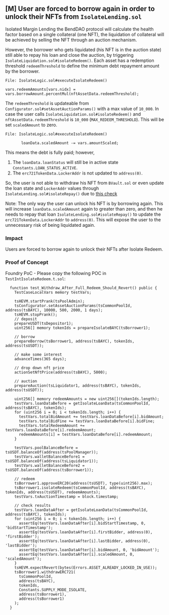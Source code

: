 ## [M] User are forced to borrow again in order to unlock their NFTs from `IsolateLending.sol`

Isolated Margin Lending the BendDAO protocol will calculate the health factor based on a single collateral (one NFT), the liquidation of collateral will be achieved by selling the NFT through an auction mechanism.

However, the borrower who gets liquidated (his NFT is in the auction state) still able to repay his loan and close the auction, by triggering `IsolateLiquidation.sol#isolateRedeem()`. Each asset has a redemption threshold `redeemThreshold` to define the minimum debt repayment amount by the borrower.

```solidity
File: IsolateLogic.sol#executeIsolateRedeem()

vars.redeemAmounts[vars.nidx] = vars.borrowAmount.percentMul(nftAssetData.redeemThreshold);
```

The `redeemThreshold` is updateable from `Configurator.sol#setAssetAuctionParams()` with a max value of `10_000`. In case the user calls `IsolateLiquidation.sol#isolateRedeem()` and `nftAssetData.redeemThreshold` is `10_000` (`MAX_REDEEM_THRESHOLD`). This will be set `scaledAmount` to zero.

```solidity
File: IsolateLogic.sol#executeIsolateRedeem()

       loanData.scaledAmount -= vars.amountScaled;
```

This means the debt is fully paid; however,
1. The `loanData.loanStatus` will still be in active state `Constants.LOAN_STATUS_ACTIVE`.
2. The `erc721TokenData.LockerAddr` is not updated to `address(0)`.

So, the user is not able to withdraw his NFT from `BVault.sol` or even update the loan state and `LockerAddr` values through `IsolateLending.sol#isolateRepay()` due to [this check](repos/2024-07-benddao/src/libraries/logic/ValidateLogic.sol#L498-L500)

Note: The only way the user can unlock his NFT is by borrowing again. This will increase `loanData.scaledAmount` again to greater than zero, and then he needs to repay that loan  `IsolateLending.sol#isolateRepay()` to update the `erc721TokenData.LockerAddr` to `address(0)`. This will expose the user to the unnecessary risk of being liquidated again.

### Impact

Users are forced to borrow again to unlock their NFTs after Isolate Redeem.

### Proof of Concept

Foundry PoC - Please copy the following POC in `TestIntIsolateRedeem.t.sol`:

```solidity
  function test_Withdraw_After_Full_Redeem_Should_Revert() public {
    TestCaseLocalVars memory testVars;

    tsHEVM.startPrank(tsPoolAdmin);
    tsConfigurator.setAssetAuctionParams(tsCommonPoolId, address(tsBAYC), 10000, 500, 2000, 1 days);
    tsHEVM.stopPrank();
    // deposit
    prepareUSDT(tsDepositor1);
    uint256[] memory tokenIds = prepareIsolateBAYC(tsBorrower1);

    // borrow
    prepareBorrow(tsBorrower1, address(tsBAYC), tokenIds, address(tsUSDT));

    // make some interest
    advanceTimes(365 days);

    // drop down nft price
    actionSetNftPrice(address(tsBAYC), 5000);

    // auction
    prepareAuction(tsLiquidator1, address(tsBAYC), tokenIds, address(tsUSDT));

    uint256[] memory redeemAmounts = new uint256[](tokenIds.length);
    testVars.loanDataBefore = getIsolateLoanData(tsCommonPoolId, address(tsBAYC), tokenIds);
    for (uint256 i = 0; i < tokenIds.length; i++) {
      testVars.totalBidAmount += testVars.loanDataBefore[i].bidAmount;
      testVars.totalBidFine += testVars.loanDataBefore[i].bidFine;
      testVars.totalRedeemAmount += testVars.loanDataBefore[i].redeemAmount;
      redeemAmounts[i] = testVars.loanDataBefore[i].redeemAmount;
    }

    testVars.poolBalanceBefore = tsUSDT.balanceOf(address(tsPoolManager));
    testVars.walletBalanceBefore1 = tsUSDT.balanceOf(address(tsLiquidator1));
    testVars.walletBalanceBefore2 = tsUSDT.balanceOf(address(tsBorrower1));

    // redeem
    tsBorrower1.approveERC20(address(tsUSDT), type(uint256).max);
    tsBorrower1.isolateRedeem(tsCommonPoolId, address(tsBAYC), tokenIds, address(tsUSDT), redeemAmounts);
    testVars.txAuctionTimestamp = block.timestamp;

    // check results
    testVars.loanDataAfter = getIsolateLoanData(tsCommonPoolId, address(tsBAYC), tokenIds);
    for (uint256 i = 0; i < tokenIds.length; i++) {
      assertEq(testVars.loanDataAfter[i].bidStartTimestamp, 0, 'bidStartTimestamp');
      assertEq(testVars.loanDataAfter[i].firstBidder, address(0), 'firstBidder');
      assertEq(testVars.loanDataAfter[i].lastBidder, address(0), 'lastBidder');
      assertEq(testVars.loanDataAfter[i].bidAmount, 0, 'bidAmount');
      assertEq(testVars.loanDataAfter[i].scaledAmount, 0, 'scaledAmount');
    }
    tsHEVM.expectRevert(bytes(Errors.ASSET_ALREADY_LOCKED_IN_USE));
    tsBorrower1.withdrawERC721(
      tsCommonPoolId,
      address(tsBAYC),
      tokenIds,
      Constants.SUPPLY_MODE_ISOLATE,
      address(tsBorrower1),
      address(tsBorrower1)
    );
  }
```




